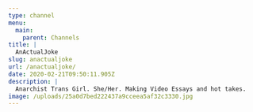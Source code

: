 ```yaml
---
type: channel
menu:
  main:
    parent: Channels
title: |
  AnActualJoke
slug: anactualjoke
url: /anactualjoke/
date: 2020-02-21T09:50:11.905Z
description: |
  Anarchist Trans Girl. She/Her. Making Video Essays and hot takes.
image: /uploads/25a0d7bed222437a9cceea5af32c3330.jpg
---
```

